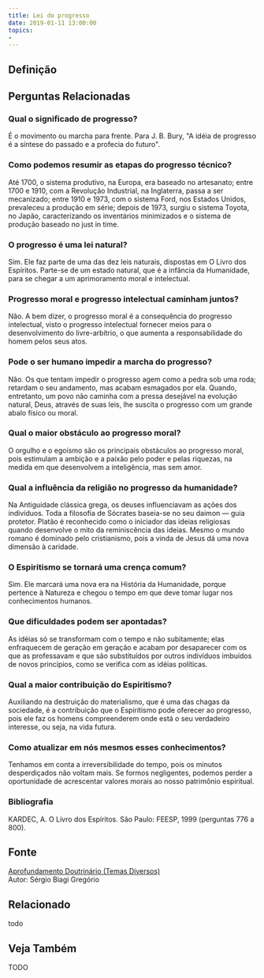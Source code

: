 ```yaml
---
title: Lei do progresso
date: 2019-01-11 13:00:00
topics: 
- 
---
```


## Definição


## Perguntas Relacionadas

### Qual o significado de progresso?
É o movimento ou marcha para frente. Para J. B. Bury, "A idéia de
progresso é a síntese do passado e a profecia do futuro".

### Como podemos resumir as etapas do progresso técnico?
Até 1700, o sistema produtivo, na Europa, era baseado no artesanato;
entre 1700 e 1910, com a Revolução Industrial, na Inglaterra, passa a
ser mecanizado; entre 1910 e 1973, com o sistema Ford, nos Estados
Unidos, prevaleceu a produção em série; depois de 1973, surgiu o sistema
Toyota, no Japão, caracterizando os inventários minimizados e o sistema
de produção baseado no just in time.

### O progresso é uma lei natural?
Sim. Ele faz parte de uma das dez leis naturais, dispostas em O Livro
dos Espíritos. Parte-se de um estado natural, que é a infância da
Humanidade, para se chegar a um aprimoramento moral e intelectual.

### Progresso moral e progresso intelectual caminham juntos?
Não. A bem dizer, o progresso moral é a consequência do progresso
intelectual, visto o progresso intelectual fornecer meios para o
desenvolvimento do livre-arbítrio, o que aumenta a responsabilidade do
homem pelos seus atos.

### Pode o ser humano impedir a marcha do progresso?
Não. Os que tentam impedir o progresso agem como a pedra sob uma roda;
retardam o seu andamento, mas acabam esmagados por ela. Quando,
entretanto, um povo não caminha com a pressa desejável na evolução
natural, Deus, através de suas leis, lhe suscita o progresso com um
grande abalo físico ou moral.

### Qual o maior obstáculo ao progresso moral?
O orgulho e o egoísmo são os principais obstáculos ao progresso moral,
pois estimulam a ambição e a paixão pelo poder e pelas riquezas, na
medida em que desenvolvem a inteligência, mas sem amor.

### Qual a influência da religião no progresso da humanidade?
Na Antiguidade clássica grega, os deuses influenciavam as ações dos
indivíduos. Toda a filosofia de Sócrates baseia-se no seu daimon —
guia protetor. Platão é reconhecido como o iniciador das ideias
religiosas quando desenvolve o mito da reminiscência das ideias. Mesmo o
mundo romano é dominado pelo cristianismo, pois a vinda de Jesus dá uma
nova dimensão à caridade.

### O Espiritismo se tornará uma crença comum?
Sim. Ele marcará uma nova era na História da Humanidade, porque pertence
à Natureza e chegou o tempo em que deve tomar lugar nos conhecimentos
humanos.

### Que dificuldades podem ser apontadas?
As idéias só se transformam com o tempo e não subitamente; elas
enfraquecem de geração em geração e acabam por desaparecer com os que as
professavam e que são substituídos por outros indivíduos imbuídos de
novos princípios, como se verifica com as idéias políticas.

### Qual a maior contribuição do Espiritismo?
Auxiliando na destruição do materialismo, que é uma das chagas da
sociedade, é a contribuição que o Espiritismo pode oferecer ao
progresso, pois ele faz os homens compreenderem onde está o seu
verdadeiro interesse, ou seja, na vida futura.

### Como atualizar em nós mesmos esses conhecimentos?
Tenhamos em conta a irreversibilidade do tempo, pois os minutos
desperdiçados não voltam mais. Se formos negligentes, podemos perder a
oportunidade de acrescentar valores morais ao nosso patrimônio
espiritual.


### Bibliografia
KARDEC, A. O Livro dos Espíritos. São Paulo: FEESP, 1999 (perguntas
776 a 800).

## Fonte
[Aprofundamento Doutrinário (Temas Diversos)](https://sites.google.com/view/aprofundamentodoutrinario/lei-do-progresso)  
Autor: Sérgio Biagi Gregório



## Relacionado
todo

## Veja Também
TODO



